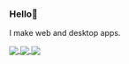 ### Hello👋
I make web and desktop apps.

<a href="https://github.com/wyu4">
  <img align="center" src="https://github-readme-stats.vercel.app/api?username=wyu4&show_icons=true&theme=codeSTACKr&include_all_commits=true&show=prs_merged" />
  <img align="center" src="https://github-readme-stats.vercel.app/api/top-langs/?username=wyu4&langs_count=14&theme=codeSTACKr&layout=compact" />
</a>
<a href="https://wakatime.com/@wyu4">
  <img align="center" src="https://github-readme-stats.vercel.app/api/wakatime?username=wyu4&theme=codeSTACKr&layout=compact" />
</a>
